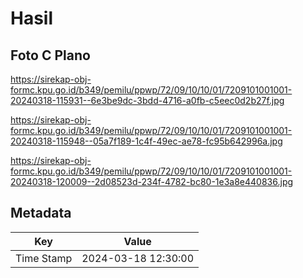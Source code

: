 # Hasil

## Foto C Plano

https://sirekap-obj-formc.kpu.go.id/b349/pemilu/ppwp/72/09/10/10/01/7209101001001-20240318-115931--6e3be9dc-3bdd-4716-a0fb-c5eec0d2b27f.jpg

https://sirekap-obj-formc.kpu.go.id/b349/pemilu/ppwp/72/09/10/10/01/7209101001001-20240318-115948--05a7f189-1c4f-49ec-ae78-fc95b642996a.jpg

https://sirekap-obj-formc.kpu.go.id/b349/pemilu/ppwp/72/09/10/10/01/7209101001001-20240318-120009--2d08523d-234f-4782-bc80-1e3a8e440836.jpg


## Metadata

| Key        | Value               |
| ---------- | ------------------- |
| Time Stamp | 2024-03-18 12:30:00 |



